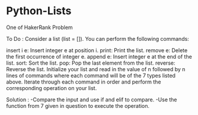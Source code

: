 # Python-Lists
One of HakerRank Problem

To Do : 
Consider a list (list = []). You can perform the following commands:

insert i e: Insert integer e at position i.
print: Print the list.
remove e: Delete the first occurrence of integer e.
append e: Insert integer e at the end of the list.
sort: Sort the list.
pop: Pop the last element from the list.
reverse: Reverse the list.
Initialize your list and read in the value of n followed by n lines of commands where each command will be of the 7 types listed above. Iterate through each command in order and perform the corresponding operation on your list.

Solution :
-Compare the input and use if and elif to compare.
-Use the function from 7 given in question to execute the operation.
